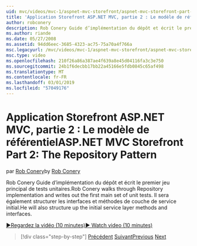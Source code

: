 ```yaml
---
uid: mvc/videos/mvc-1/aspnet-mvc-storefront/aspnet-mvc-storefront-part-2-the-repository-pattern
title: 'Application Storefront ASP.NET MVC, partie 2 : Le modèle de référentiel | Microsoft Docs'
author: robconery
description: Rob Conery Guide d’implémentation du dépôt et écrit le premier jeu principal de tests unitaires. Il sera également structure de la méthode de couche de service initial...
ms.author: riande
ms.date: 05/27/2008
ms.assetid: 94dd6eec-3685-4323-ac75-75a70a4f766a
msc.legacyurl: /mvc/videos/mvc-1/aspnet-mvc-storefront/aspnet-mvc-storefront-part-2-the-repository-pattern
msc.type: video
ms.openlocfilehash: 210f26a86a387ae4f639a8e45d04116fa3c3e750
ms.sourcegitcommit: 24b1f6decbb17bb22a45166e5fdb0845c65af498
ms.translationtype: MT
ms.contentlocale: fr-FR
ms.lasthandoff: 03/01/2019
ms.locfileid: "57049176"
---
```

<a name="aspnet-mvc-storefront-part-2-the-repository-pattern"></a><span data-ttu-id="d74c4-104">Application Storefront ASP.NET MVC, partie 2 : Le modèle de référentiel</span><span class="sxs-lookup"><span data-stu-id="d74c4-104">ASP.NET MVC Storefront Part 2: The Repository Pattern</span></span>
====================
<span data-ttu-id="d74c4-105">par [Rob Conery](https://github.com/robconery)</span><span class="sxs-lookup"><span data-stu-id="d74c4-105">by [Rob Conery](https://github.com/robconery)</span></span>

<span data-ttu-id="d74c4-106">Rob Conery Guide d’implémentation du dépôt et écrit le premier jeu principal de tests unitaires.</span><span class="sxs-lookup"><span data-stu-id="d74c4-106">Rob Conery walks through Repository implementation and writes out the first main set of unit tests.</span></span> <span data-ttu-id="d74c4-107">Il sera également structurer les interfaces et méthodes de couche de service initial.</span><span class="sxs-lookup"><span data-stu-id="d74c4-107">He will also structure up the initial service layer methods and interfaces.</span></span>

[<span data-ttu-id="d74c4-108">&#9654;Regardez la vidéo (10 minutes)</span><span class="sxs-lookup"><span data-stu-id="d74c4-108">&#9654; Watch video (10 minutes)</span></span>](https://channel9.msdn.com/Blogs/ASP-NET-Site-Videos/aspnet-mvc-storefront-part-2-the-repository-pattern)

> [!div class="step-by-step"]
> <span data-ttu-id="d74c4-109">[Précédent](aspnet-mvc-storefront-part-1-architectural-discussion-and-overview.md)
> [Suivant](aspnet-mvc-storefront-part-3-pipes-and-filters.md)</span><span class="sxs-lookup"><span data-stu-id="d74c4-109">[Previous](aspnet-mvc-storefront-part-1-architectural-discussion-and-overview.md)
[Next](aspnet-mvc-storefront-part-3-pipes-and-filters.md)</span></span>

